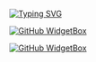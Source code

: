[![Typing SVG](https://readme-typing-svg.demolab.com?font=Fira+Code&pause=1000&random=false&width=435&lines=Welcome+to+Bo's+Github;hobbyist+coder)](https://git.io/typing-svg)

[![GitHub WidgetBox](https://github-widgetbox.vercel.app/api/profile?username=Bovanlaarhoven&data=followers,repositories,stars,commits&theme=viridescent)](https://github.com/Jurredr/github-widgetbox)


[![GitHub WidgetBox](https://github-widgetbox.vercel.app/api/skills?languages=lua,python,Csharp,ruby,java&theme=viridescent)](https://github.com/Jurredr/github-widgetbox)
